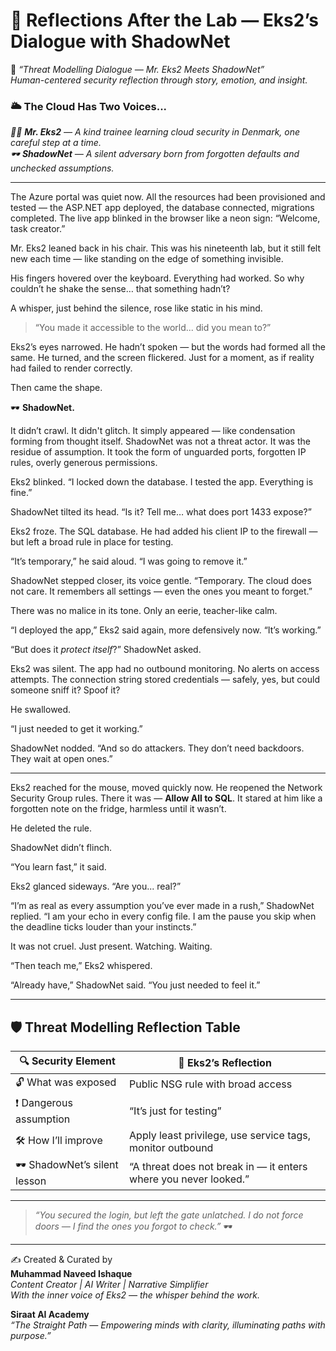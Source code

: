 
# 📘 Reflections After the Lab — Eks2’s Dialogue with ShadowNet  
🧠 *“Threat Modelling Dialogue — Mr. Eks2 Meets ShadowNet”*  
*Human-centered security reflection through story, emotion, and insight.*  

### 🌥️ The Cloud Has Two Voices...

*👨‍💼 **Mr. Eks2** — A kind trainee learning cloud security in Denmark, one careful step at a time.*  
*🕶️ **ShadowNet** — A silent adversary born from forgotten defaults and unchecked assumptions.*

---

The Azure portal was quiet now. All the resources had been provisioned and tested — the ASP.NET app deployed, the database connected, migrations completed. The live app blinked in the browser like a neon sign: “Welcome, task creator.”

Mr. Eks2 leaned back in his chair. This was his nineteenth lab, but it still felt new each time — like standing on the edge of something invisible.

His fingers hovered over the keyboard. Everything had worked. So why couldn’t he shake the sense… that something hadn’t?

A whisper, just behind the silence, rose like static in his mind.

> “You made it accessible to the world... did you mean to?”

Eks2’s eyes narrowed. He hadn’t spoken — but the words had formed all the same. He turned, and the screen flickered. Just for a moment, as if reality had failed to render correctly.

Then came the shape.

🕶️ **ShadowNet.**

It didn’t crawl. It didn't glitch. It simply appeared — like condensation forming from thought itself. ShadowNet was not a threat actor. It was the residue of assumption. It took the form of unguarded ports, forgotten IP rules, overly generous permissions.

Eks2 blinked. “I locked down the database. I tested the app. Everything is fine.”

ShadowNet tilted its head. “Is it? Tell me… what does port 1433 expose?”

Eks2 froze. The SQL database. He had added his client IP to the firewall — but left a broad rule in place for testing.

“It’s temporary,” he said aloud. “I was going to remove it.”

ShadowNet stepped closer, its voice gentle. “Temporary. The cloud does not care. It remembers all settings — even the ones you meant to forget.”

There was no malice in its tone. Only an eerie, teacher-like calm.

“I deployed the app,” Eks2 said again, more defensively now. “It’s working.”

“But does it *protect itself*?” ShadowNet asked.

Eks2 was silent. The app had no outbound monitoring. No alerts on access attempts. The connection string stored credentials — safely, yes, but could someone sniff it? Spoof it?

He swallowed.

“I just needed to get it working.”

ShadowNet nodded. “And so do attackers. They don’t need backdoors. They wait at open ones.”

---

Eks2 reached for the mouse, moved quickly now. He reopened the Network Security Group rules. There it was — **Allow All to SQL**. It stared at him like a forgotten note on the fridge, harmless until it wasn’t.

He deleted the rule.  

ShadowNet didn’t flinch.

“You learn fast,” it said.

Eks2 glanced sideways. “Are you... real?”

“I’m as real as every assumption you’ve ever made in a rush,” ShadowNet replied. “I am your echo in every config file. I am the pause you skip when the deadline ticks louder than your instincts.”

It was not cruel. Just present. Watching. Waiting.

“Then teach me,” Eks2 whispered.

“Already have,” ShadowNet said. “You just needed to feel it.”

---

## 🛡️ Threat Modelling Reflection Table

| 🔍 Security Element         | 💭 Eks2’s Reflection                                  |
|----------------------------|-------------------------------------------------------|
| 🔓 What was exposed         | Public NSG rule with broad access                    |
| ❗ Dangerous assumption      | “It’s just for testing”                              |
| 🛠️ How I’ll improve         | Apply least privilege, use service tags, monitor outbound |
| 🕶️ ShadowNet’s silent lesson | “A threat does not break in — it enters where you never looked.” |

---

> *“You secured the login, but left the gate unlatched. I do not force doors — I find the ones you forgot to check.”* 🕶️  

---

✍️ Created & Curated by  
**Muhammad Naveed Ishaque**  
_Content Creator | AI Writer | Narrative Simplifier_  
*With the inner voice of Eks2 — the whisper behind the work.*  

**Siraat AI Academy**  
_“The Straight Path — Empowering minds with clarity, illuminating paths with purpose.”_  

